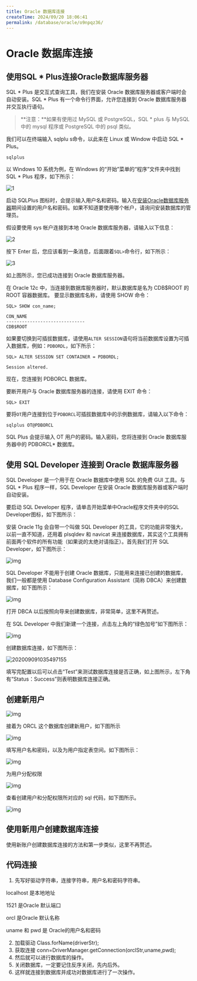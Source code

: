 ```yaml
---
title: Oracle 数据库连接
createTime: 2024/09/20 18:06:41
permalink: /database/oracle/o9npqz36/
---
```

# Oracle 数据库连接

## 使用SQL * Plus连接Oracle数据库服务器

SQL * Plus 是交互式查询工具，我们在安装 Oracle 数据库服务器或客户端时会自动安装。SQL * Plus 有一个命令行界面，允许您连接到 Oracle 数据库服务器并交互执行语句。

> **注意：**如果有使用过 MySQL 或 PostgreSQL，SQL * plus 与 MySQL 中的 mysql 程序或 PostgreSQL 中的 psql 类似。

我们可以在终端输入 sqlplu s命令，以此来在 Linux 或 Window 中启动 SQL * Plus。

```
sqlplus
```

以 Windows 10 系统为例，在 Windows 的“开始”菜单的“程序”文件夹中找到 SQL * Plus 程序，如下所示：

![1](https://y.creammint.cn/articles/images/1528080107802185.png)

启动 SQLPlus 图标时，会提示输入用户名和密码。输入在[安装Oracle数据库服务器](https://www.w3cschool.cn/oraclejc/oraclejc-vuqx2qqu.html)期间设置的用户名和密码。如果不知道要使用哪个帐户，请询问安装数据库的管理员。

假设要使用 sys 帐户连接到本地 Oracle 数据库服务器，请输入以下信息：

![2](https://y.creammint.cn/articles/images/1528080173925055.png)

按下 Enter 后，您应该看到一条消息，后面跟着`SQL>`命令行，如下所示：

![3](https://y.creammint.cn/articles/images/1528080187175813.png)

如上图所示，您已成功连接到 Oracle 数据库服务器。



在 Oracle 12c 中，当连接到数据库服务器时，默认数据库是名为 CDB$ROOT 的 ROOT 容器数据库。 要显示数据库名称，请使用 SHOW 命令：

```
SQL> SHOW con_name;

CON_NAME
------------------------------
CDB$ROOT
```

如果要切换到可插拔数据库，请使用`ALTER SESSION`语句将当前数据库设置为可插入数据库，例如：`PDBORDL`，如下所示：

```
SQL> ALTER SESSION SET CONTAINER = PDBORDL;

Session altered.
```

现在，您连接到 PDBORCL 数据库。

要断开用户与 Oracle 数据库服务器的连接，请使用 EXIT 命令：

```
SQL> EXIT
```

要将`OT`用户连接到位于`PDBORCL`可插拔数据库中的示例数据库，请输入以下命令：

```
sqlplus OT@PDBORCL
```

SQL Plus 会提示输入 OT 用户的密码。输入密码，您将连接到 Oracle 数据库服务器中的 PDBORCL* 数据库。

## 使用 SQL Developer 连接到 Oracle 数据库服务器

SQL Developer 是一个用于在 Oracle 数据库中使用 SQL 的免费 GUI 工具。与 SQL * Plus 程序一样，SQL Developer 在安装 Oracle 数据库服务器或客户端时自动安装。

要启动 SQL Developer 程序，请单击开始菜单中Oracle程序文件夹中的SQL Developer图标，如下图所示：

安装 Oracle 11g 会自带一个叫做 SQL Developer 的工具，它的功能非常强大，以前一直不知道，还用着 plsqldev 和 navicat 来连接数据库，其实这个工具拥有前面两个软件的所有功能（如果说的太绝对请指正）。首先我们打开 SQL Developer，如下图所示：

![img](https://y.creammint.cn/articles/images/202009091035475685.gif)

SQL Developer 不能用于创建 Oracle 数据库，只能用来连接已创建的数据库，我们一般都是使用 Database Configuration Assistant（简称 DBCA）来创建数据库，如下图所示：

![img](https://y.creammint.cn/articles/images/202009091035489875.gif)

打开 DBCA 以后按照向导来创建数据库，非常简单，这里不再赘述。

在 SQL Developer 中我们新建一个连接，点击左上角的“绿色加号”如下图所示：

![img](https://y.creammint.cn/articles/images/202009091035484915.gif)

创建数据库连接，如下图所示：

![202009091035497155](https://y.creammint.cn/articles/images/1658711982898745.png)

填写完配置以后可以点击“Test”来测试数据库连接是否正确，如上图所示，左下角有“Status：Success”则表明数据库连接正确。

## 创建新用户

![img](https://y.creammint.cn/articles/images/202009091035496995.gif)

接着为 ORCL 这个数据库创建新用户，如下图所示

![img](https://y.creammint.cn/articles/images/202009091035505348.gif)

填写用户名和密码，以及为用户指定表空间。如下图所示：

![img](https://y.creammint.cn/articles/images/202009091035505811.gif)

为用户分配权限

![img](https://y.creammint.cn/articles/images/202009091035515415.gif)

 查看创建用户和分配权限所对应的 sql 代码，如下图所示。

![img](https://y.creammint.cn/articles/images/202009091035511268.gif)

## 使用新用户创建数据库连接

使用新账户创建数据库连接的方法和第一步类似，这里不再赘述。



## 代码连接

1. 先写好驱动字符串，连接字符串，用户名和密码字符串。

localhost 是本地地址

1521 是Oracle 默认端口

orcl 是Oracle 默认名称

uname 和 pwd 是 Oracle的用户名和密码

2. 加载驱动 Class.forName(driverStr);
3. 获取连接 conn=DriverManager.getConnection(orclStr,uname,pwd);
4. 然后就可以进行数据库的操作。
5. 关闭数据库，一定要记住反序关闭，先内后外。
6. 这样就连接到数据库并成功对数据库进行了一次操作。